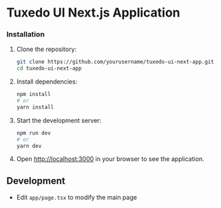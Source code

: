 # Tuxedo UI Next.js Application

### Installation

1. Clone the repository:

   ```bash
   git clone https://github.com/yourusername/tuxedo-ui-next-app.git
   cd tuxedo-ui-next-app
   ```

2. Install dependencies:

   ```bash
   npm install
   # or
   yarn install
   ```

3. Start the development server:

   ```bash
   npm run dev
   # or
   yarn dev
   ```

4. Open [http://localhost:3000](http://localhost:3000) in your browser to see the application.

## Development

- Edit `app/page.tsx` to modify the main page


